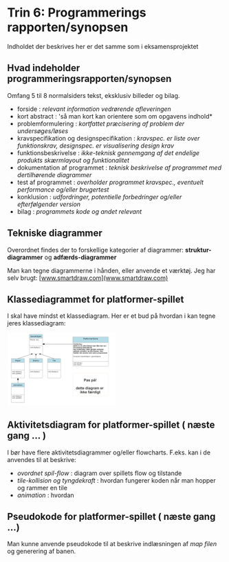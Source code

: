 # Trin 6: Programmerings rapporten/synopsen 

Indholdet der beskrives her er det samme som i eksamensprojektet

## Hvad indeholder programmeringsrapporten/synopsen

Omfang 5 til 8 normalsiders tekst, eksklusiv billeder og bilag.

- forside : *relevant information vedrørende afleveringen*
- kort abstract : 'så man kort kan orientere som om opgavens indhold*
- problemformulering : *kortfattet præcisering af problem der undersøges/løses*
- kravspecifikation og designspecifikation : *kravspec. er liste over funktionskrav, designspec. er visualisering design krav*
- funktionsbeskrivelse : *ikke-teknisk gennemgang af det endelige produkts skærmlayout og funktionalitet*
- dokumentation af programmet : *teknisk beskrivelse af programmet med dertilhørende diagrammer*
- test af programmet : *overholder programmet kravspec., eventuelt performance og/eller brugertest*
- konklusion : *udfordringer, potentielle forbedringer og/eller efterfølgender version*
- bilag : *programmets kode og andet relevant*

## Tekniske diagrammer 

Overordnet findes der to forskellige kategorier af diagrammer: **struktur-diagrammer** og **adfærds-diagrammer**

Man kan tegne diagrammerne i hånden, eller anvende et værktøj. Jeg har selv brugt: [www.smartdraw.com](www.smartdraw.com)

## Klassediagrammet for platformer-spillet 
I skal have mindst et klassediagram. Her er et bud på hvordan i kan tegne jeres klassediagram:

<img src="klasseDiagram.png" width="50%">

## Aktivitetsdiagram for platformer-spillet ( næste gang ... )

I bør have flere aktivitetsdiagrammer og/eller flowcharts. F.eks. kan i de anvendes til at beskrive:

- *ovordnet spil-flow* : diagram over spillets flow og tilstande 
- *tile-kollision og tyngdekraft* : hvordan fungerer koden når man hopper og rammer en tile
- *animation* : hvordan 

## Pseudokode for platformer-spillet ( næste gang ...)

Man kunne anvende pseudokode til at beskrive indlæsningen af *map filen* og generering af banen.